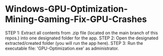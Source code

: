 # Windows-GPU-Optimization-Mining-Gaming-Fix-GPU-Crashes

STEP 1: Extract all contents from .zip file (located on the main branch of this repos.) into one designated folder for the app.
STEP 2: Open the designated extracted/created folder (you will run the app here).
STEP 3: Run the executable file: 'GPU-Optimization.exe' as administrator.
